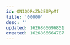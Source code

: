 ```yaml
---
id: QN1QDRcZh2E0PpMf
title: '00000'
desc: ''
updated: 1626866696851
created: 1626866664787
---
```


